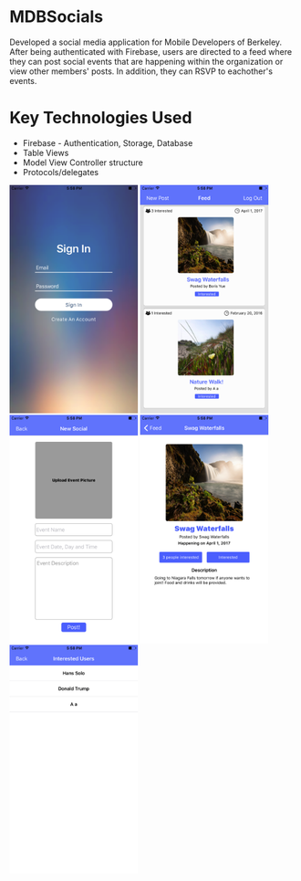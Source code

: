 # MDBSocials

Developed a social media application for Mobile Developers of Berkeley. After being authenticated with Firebase, users are directed to a feed where they can post social events that are happening within the organization or view other members' posts. In addition, they can RSVP to eachother's events.

# Key Technologies Used
* Firebase - Authentication, Storage, Database
* Table Views
* Model View Controller structure
* Protocols/delegates

<img src="screenshots/signin.png" width="225" height="400" />
<img src="screenshots/feed.png" width="225" height="400" />
<img src="screenshots/new.png" width="225" height="400" />
<img src="screenshots/profile.png" width="225" height="400" />
<img src="screenshots/interested.png" width="225" height="400" />
